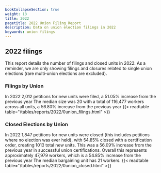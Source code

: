 ```yaml
---
bookCollapseSection: true
weight: 13
title: 2022
pagetitle: 2022 Union Filing Report
description: Data on union election filings in 2022
keywords: union filings
---
```


## 2022 filings

This report details the number of filings and closed units in 2022. As a reminder, we are only showing filings and closures related to single union elections (rare multi-union elections are excluded).

### Filings by Union
In 2022 2,012 petitions for new units were filed, a 51.05% increase from the previous year The median size was 20 with a total of 116,477 workers across all units, a 56.80% increase from the previous year
{{< readtable table="/tables/reports/2022/0union_filings.html" >}}

### Closed Elections by Union
In 2022 1,847 petitions for new units were closed (this includes petitions where no election was ever held), with 54.85% closed with a certification order, creating 1013 total new units. This was a 56.09% increase from the previous year in successful union certifications. Overall this represents approximately 47,979 workers, which is a 54.85% increase from the previous year The median bargaining unit has 21 workers.
{{< readtable table="/tables/reports/2022/0union_closed.html" >}}
